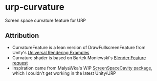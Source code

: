 # urp-curvature
Screen space curvature feature for URP

## Attribution
- CurvatureFeature is a lean version of DrawFullscreenFeature from Unity's [Universal Rendering Examples][ure]
- Curvature shader is based on Bartek Moniewski's [Blender Feature request][blender]
- Inspiration came from MalyaWka's WIP [ScreenSpaceCavity package][original], which I couldn't get working in the latest Unity/URP

[original]: https://forum.unity.com/threads/voxel-edge-smooth-effect.858589/#post-7014547
[blender]: https://blender.community/c/rightclickselect/J9bbbc/
[ure]: https://github.com/Unity-Technologies/UniversalRenderingExamples
